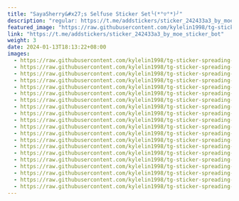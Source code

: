 ```yaml
---
title: "SayaSherry&#x27;s Selfuse Sticker Set╰(*°▽°*)╯"
description: "regular: https://t.me/addstickers/sticker_242433a3_by_moe_sticker_bot"
featured_image: "https://raw.githubusercontent.com/kylelin1998/tg-sticker-spreading-worldwide-images/main/img/e95a068d-c62b-4900-ba56-f0ad529d1f4f.jpg"
link: "https://t.me/addstickers/sticker_242433a3_by_moe_sticker_bot"
weight: 3
date: 2024-01-13T18:13:22+08:00
images:
  - https://raw.githubusercontent.com/kylelin1998/tg-sticker-spreading-worldwide-images/main/img/e95a068d-c62b-4900-ba56-f0ad529d1f4f.jpg
  - https://raw.githubusercontent.com/kylelin1998/tg-sticker-spreading-worldwide-images/main/img/5382915e-2558-4593-a54a-81695d695fe9.jpg
  - https://raw.githubusercontent.com/kylelin1998/tg-sticker-spreading-worldwide-images/main/img/6fdbdde5-ebf8-4bc7-99fb-37cf50708720.jpg
  - https://raw.githubusercontent.com/kylelin1998/tg-sticker-spreading-worldwide-images/main/img/10317260-b398-4b22-bd34-5e7ab905066a.jpg
  - https://raw.githubusercontent.com/kylelin1998/tg-sticker-spreading-worldwide-images/main/img/1d1486bd-77de-4576-a4fe-050eb3bffd8d.jpg
  - https://raw.githubusercontent.com/kylelin1998/tg-sticker-spreading-worldwide-images/main/img/dde690f4-b687-47d2-aef5-fc11f3b64cf3.jpg
  - https://raw.githubusercontent.com/kylelin1998/tg-sticker-spreading-worldwide-images/main/img/9be44618-cebc-4dfe-b3ab-cc2501848d2b.jpg
  - https://raw.githubusercontent.com/kylelin1998/tg-sticker-spreading-worldwide-images/main/img/b8720da1-d6e9-44f1-bcaa-372df19914fa.jpg
  - https://raw.githubusercontent.com/kylelin1998/tg-sticker-spreading-worldwide-images/main/img/0eea72be-02a5-45c3-b2cd-1295abcc397c.jpg
  - https://raw.githubusercontent.com/kylelin1998/tg-sticker-spreading-worldwide-images/main/img/ba32f6bc-95fc-4d73-8e60-51fbffc380dd.jpg
  - https://raw.githubusercontent.com/kylelin1998/tg-sticker-spreading-worldwide-images/main/img/45c52dd8-3fc3-4127-9027-db842757291c.jpg
  - https://raw.githubusercontent.com/kylelin1998/tg-sticker-spreading-worldwide-images/main/img/c13fa54c-5dce-40bc-9c73-663a3567e8b3.jpg
  - https://raw.githubusercontent.com/kylelin1998/tg-sticker-spreading-worldwide-images/main/img/c5f8c5f7-a244-4447-92e4-f13e60ff6a67.jpg
  - https://raw.githubusercontent.com/kylelin1998/tg-sticker-spreading-worldwide-images/main/img/cba97f2d-724f-453e-8187-c06aba2a58f3.jpg
  - https://raw.githubusercontent.com/kylelin1998/tg-sticker-spreading-worldwide-images/main/img/13779b33-1d08-4f7e-bed2-af84d53558cc.jpg
  - https://raw.githubusercontent.com/kylelin1998/tg-sticker-spreading-worldwide-images/main/img/fb421255-c56d-4df1-861c-b953329942e7.jpg
  - https://raw.githubusercontent.com/kylelin1998/tg-sticker-spreading-worldwide-images/main/img/84bbd2fc-c726-4491-a59f-3c978717c30a.jpg
  - https://raw.githubusercontent.com/kylelin1998/tg-sticker-spreading-worldwide-images/main/img/e00e9cdf-14b7-4445-9b7b-c5297cc0c292.jpg
  - https://raw.githubusercontent.com/kylelin1998/tg-sticker-spreading-worldwide-images/main/img/2b9e37c9-fab7-474a-97a9-cf9e5a569801.jpg
  - https://raw.githubusercontent.com/kylelin1998/tg-sticker-spreading-worldwide-images/main/img/fad2310e-d04c-4371-80c1-35e1e667ecbd.jpg
---
```

